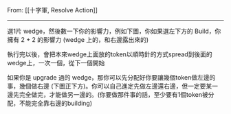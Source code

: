 From: [[十字軍, Resolve Action]]

---

選1片 wedge，然後數一下你的影響力，例如下圖，你如果選左下方的 Build，你擁有 2 + 2 的影響力 (wedge 上的，和右邊露出來的)

執行完以後，會把本來wedge上面放的token以順時針的方式spread到後面的wedge上，一次一個，從下一個開始

如果你是 upgrade 過的 wedge，那你可以先分配好你要讓幾個token做左邊的事，幾個做右邊 (下圖正下方)。你可以自己進定先做左邊還右邊，但一定要某一邊先完全做完，才能做另一邊的。(你要做那件事的話，至少要有1個token被分配，不能完全靠右邊的building)

